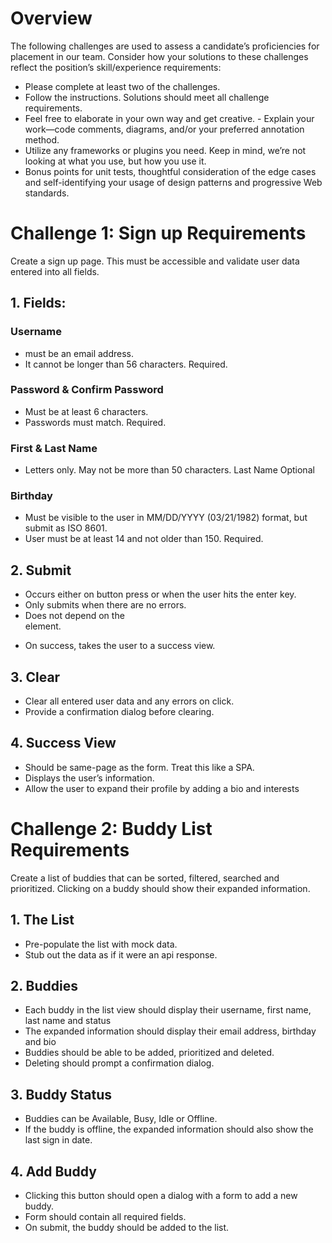 # Overview

The following challenges are used to assess a candidate’s proficiencies for placement in our team. Consider how your solutions to these challenges reflect the position’s skill/experience requirements: 

- Please complete at least two of the challenges. 
- Follow the instructions. Solutions should meet all challenge requirements. 
- Feel free to elaborate in your own way and get creative. - Explain your work—code comments, diagrams, and/or your preferred annotation method. 
- Utilize any frameworks or plugins you need. Keep in mind, we’re not looking at what you use, but how you use it. 
- Bonus points for unit tests, thoughtful consideration of the edge cases and self-identifying your usage of design patterns and progressive Web standards.

# Challenge 1: Sign up Requirements 


Create a sign up page. This must be accessible and validate user data entered into all fields.


## 1. Fields: 

### Username 
- must be an email address. 
- It cannot be longer than 56 characters. Required. 

### Password & Confirm Password 
- Must be at least 6 characters. 
- Passwords must match. Required. 

### First & Last Name 
- Letters only. May not be more than 50 characters. Last Name Optional 

### Birthday 
- Must be visible to the user in MM/DD/YYYY (03/21/1982) format, but submit as ISO 8601. 
- User must be at least 14 and not older than 150. Required. 

## 2. Submit 
- Occurs either on button press or when the user hits the enter key. 
- Only submits when there are no errors. 
- Does not depend on the <form> element. 
- On success, takes the user to a success view. 

## 3. Clear
- Clear all entered user data and any errors on click. 
- Provide a confirmation dialog before clearing. 

## 4.  Success View 
 - Should be same-page as the form. Treat this like a SPA.
 - Displays the user’s information.
 - Allow the user to expand their profile by adding a bio and interests


# Challenge 2: Buddy List Requirements

Create a list of buddies that can be sorted, filtered, searched and prioritized. Clicking on a buddy should show their expanded information. 

## 1. The List 
 - Pre-populate the list with mock data. 
 - Stub out the data as if it were an api response. 

## 2. Buddies 
 - Each buddy in the list view should display their username, first name, last name and status 
 - The expanded information should display their email address, birthday and bio 
 - Buddies should be able to be added, prioritized and deleted. 
 - Deleting should prompt a confirmation dialog. 

 ## 3. Buddy Status 
 - Buddies can be Available, Busy, Idle or Offline. 
 - If the buddy is offline, the expanded information should also show the last sign in date. 

 ## 4. Add Buddy 
 - Clicking this button should open a dialog with a form to add a new buddy. 
 - Form should contain all required fields. 
 - On submit, the buddy should be added to the list.
